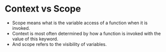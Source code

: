# Context vs Scope

- Scope means what is the variable access of a function when it is invoked.
- Context is most often determined by how a function is invoked with the value of this keyword.
- And scope refers to the visibility of variables.
